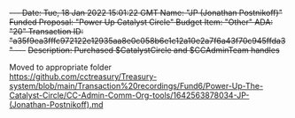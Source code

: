 ~~---
Date: Tue, 18 Jan 2022 15:01:22 GMT
Name: "JP (Jonathan Postnikoff)"
Funded Proposal: "Power Up Catalyst Circle"
Budget Item: "Other"
ADA: "20"
Transaction ID: "a35f9ea3fffc972122e12935aa8e0c058b6e1c12a10e2a7f6a43f70c945ffda3"
---~~
~~Description: Purchased $CatalystCircle and $CCAdminTeam handles~~

Moved to appropriate folder   
https://github.com/cctreasury/Treasury-system/blob/main/Transaction%20recordings/Fund6/Power-Up-The-Catalyst-Circle/CC-Admin-Comm-Org-tools/1642563878034-JP-(Jonathan-Postnikoff).md
